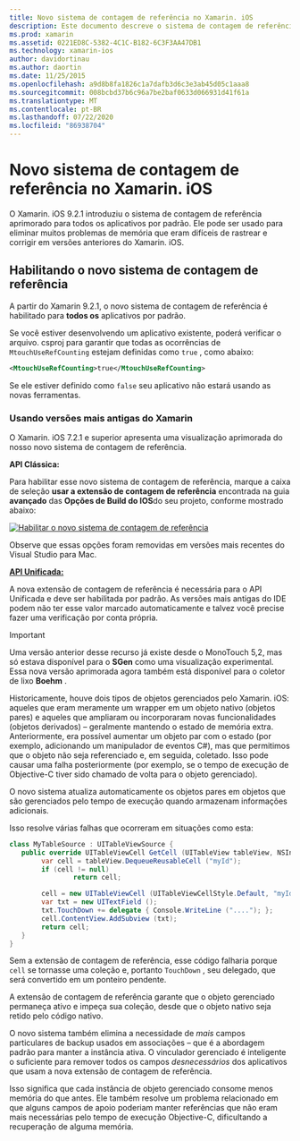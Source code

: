 ```yaml
---
title: Novo sistema de contagem de referência no Xamarin. iOS
description: Este documento descreve o sistema de contagem de referência aprimorada do Xamarin, habilitado em todos os aplicativos Xamarin. iOS por padrão.
ms.prod: xamarin
ms.assetid: 0221ED8C-5382-4C1C-B182-6C3F3AA47DB1
ms.technology: xamarin-ios
author: davidortinau
ms.author: daortin
ms.date: 11/25/2015
ms.openlocfilehash: a9d8b8fa1826c1a7dafb3d6c3e3ab45d05c1aaa8
ms.sourcegitcommit: 008bcbd37b6c96a7be2baf0633d066931d41f61a
ms.translationtype: MT
ms.contentlocale: pt-BR
ms.lasthandoff: 07/22/2020
ms.locfileid: "86938704"
---
```

# <a name="new-reference-counting-system-in-xamarinios"></a>Novo sistema de contagem de referência no Xamarin. iOS

O Xamarin. iOS 9.2.1 introduziu o sistema de contagem de referência aprimorado para todos os aplicativos por padrão. Ele pode ser usado para eliminar muitos problemas de memória que eram difíceis de rastrear e corrigir em versões anteriores do Xamarin. iOS.

## <a name="enabling-the-new-reference-counting-system"></a>Habilitando o novo sistema de contagem de referência

A partir do Xamarin 9.2.1, o novo sistema de contagem de referência é habilitado para **todos os** aplicativos por padrão.

Se você estiver desenvolvendo um aplicativo existente, poderá verificar o arquivo. csproj para garantir que todas as ocorrências de `MtouchUseRefCounting` estejam definidas como `true` , como abaixo:

```xml
<MtouchUseRefCounting>true</MtouchUseRefCounting>
```

Se ele estiver definido como `false` seu aplicativo não estará usando as novas ferramentas.

### <a name="using-older-versions-of-xamarin"></a>Usando versões mais antigas do Xamarin

O Xamarin. iOS 7.2.1 e superior apresenta uma visualização aprimorada do nosso novo sistema de contagem de referência.

**API Clássica:**

Para habilitar esse novo sistema de contagem de referência, marque a caixa de seleção **usar a extensão de contagem de referência** encontrada na guia **avançado** das **Opções de Build do IOS**do seu projeto, conforme mostrado abaixo: 

[![Habilitar o novo sistema de contagem de referência](newrefcount-images/image1.png)](newrefcount-images/image1.png#lightbox)

Observe que essas opções foram removidas em versões mais recentes do Visual Studio para Mac.

 **[API Unificada:](~/cross-platform/macios/unified/index.md)**

 A nova extensão de contagem de referência é necessária para o API Unificada e deve ser habilitada por padrão. As versões mais antigas do IDE podem não ter esse valor marcado automaticamente e talvez você precise fazer uma verificação por conta própria.

> [!IMPORTANT]
> Uma versão anterior desse recurso já existe desde o MonoTouch 5,2, mas só estava disponível para o **SGen** como uma visualização experimental. Essa nova versão aprimorada agora também está disponível para o coletor de lixo **Boehm** .

Historicamente, houve dois tipos de objetos gerenciados pelo Xamarin. iOS: aqueles que eram meramente um wrapper em um objeto nativo (objetos pares) e aqueles que ampliaram ou incorporaram novas funcionalidades (objetos derivados) – geralmente mantendo o estado de memória extra. Anteriormente, era possível aumentar um objeto par com o estado (por exemplo, adicionando um manipulador de eventos C#), mas que permitimos que o objeto não seja referenciado e, em seguida, coletado. Isso pode causar uma falha posteriormente (por exemplo, se o tempo de execução de Objective-C tiver sido chamado de volta para o objeto gerenciado).

O novo sistema atualiza automaticamente os objetos pares em objetos que são gerenciados pelo tempo de execução quando armazenam informações adicionais.

Isso resolve várias falhas que ocorreram em situações como esta:

```csharp
class MyTableSource : UITableViewSource {
   public override UITableViewCell GetCell (UITableView tableView, NSIndexPath indexPath) {
        var cell = tableView.DequeueReusableCell ("myId");
        if (cell != null)
                return cell;

        cell = new UITableViewCell (UITableViewCellStyle.Default, "myId");
        var txt = new UITextField ();
        txt.TouchDown += delegate { Console.WriteLine ("...."); };
        cell.ContentView.AddSubview (txt);
        return cell;
   }
}
```

Sem a extensão de contagem de referência, esse código falharia porque `cell` se tornasse uma coleção e, portanto `TouchDown` , seu delegado, que será convertido em um ponteiro pendente.

A extensão de contagem de referência garante que o objeto gerenciado permaneça ativo e impeça sua coleção, desde que o objeto nativo seja retido pelo código nativo.

O novo sistema também elimina a necessidade de *mais* campos particulares de backup usados em associações – que é a abordagem padrão para manter a instância ativa. O vinculador gerenciado é inteligente o suficiente para remover todos os campos *desnecessários* dos aplicativos que usam a nova extensão de contagem de referência.

Isso significa que cada instância de objeto gerenciado consome menos memória do que antes. Ele também resolve um problema relacionado em que alguns campos de apoio poderiam manter referências que não eram mais necessárias pelo tempo de execução Objective-C, dificultando a recuperação de alguma memória.
